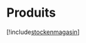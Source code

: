 # Produits

[!include[stockenmagasin](produits.stockenmagasin.autogen.md)]









































































































